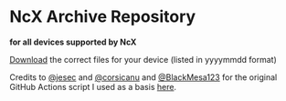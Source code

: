 # NcX Archive Repository
**for all devices supported by NcX**

[Download](https://github.com/RisenID/ncx_archives/releases) the correct files for your device (listed in yyyymmdd format)

Credits to [@jesec](https://github.com/jesec) and [@corsicanu](https://github.com/corsicanu) and [@BlackMesa123](https://github.com/BlackMesa123) for the original GitHub Actions script I used as a basis [here](https://github.com/BlackMesa123/proprietary_vendor_samsung_a52sxq).
